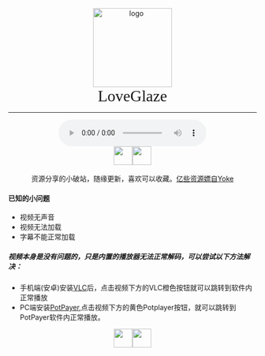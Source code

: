 <div align="center">
   <img width="160" src="https://cdn.jsdelivr.net/gh/LoveGlaze/images@master/LoveGlaze.jpg" alt="logo"></br>
   <font face="黑体" size=6>LoveGlaze</font>
</div>




----

<div align="center">
<audio src="https://lovekevin.top/p/%E4%B8%BB%E9%A1%B5/%E8%B5%96%E4%BC%9F%E9%94%8B%20-%20%E4%B8%80%E4%B8%AA%E5%A4%87%E8%83%8E%E8%80%8C%E5%B7%B2.mp3" controls="controls" loop="loop" autoplay="autoplay" id="audio">
</div>




<div align="center">
  <a href="https://github.com/LoveGlaze" title="GitHub"><img src="https://cdn.jsdelivr.net/gh/onepluskiller/IMG@master/PicGo-Core/github(1).svg" width="38" height="38"></a><a href="mailto:617683180@qq?subject=LoveGlaze-Alist反馈" title="Mail"><img src="https://cdn.jsdelivr.net/gh/onepluskiller/IMG@master/PicGo-Core/mail(1).svg" width="38" height="38"></a><br /><br />
资源分享的小破站，随缘更新，喜欢可以收藏。<a href="http://www.onlo.me/" >亿些资源嫖自Yoke</a></div>









#### 已知的小问题

- 视频无声音
- 视频无法加载
- 字幕不能正常加载

##### 视频本身是没有问题的，只是内置的播放器无法正常解码，可以尝试以下方法解决：
- 手机端(安卓)安装[VLC](http://www.onlo.me/d/%E7%99%BE%E5%AE%9D%E7%AE%B1/%E5%AE%89%E5%8D%93/VLC-Android-3.3.4-arm64-v8a.apk?sign=9f6b982fbe55400e)后，点击视频下方的VLC橙色按钮就可以跳转到软件内正常播放
- PC端安装[PotPayer](http://www.potplayercn.com/download/),点击视频下方的黄色Potplayer按钮，就可以跳转到PotPayer软件内正常播放。



<div align="center">
<a href="https://github.com/Xhofe/alist" title="Alist" target="_blank" rel="noopener noreffer me"><img src="https://cdn.jsdelivr.net/gh/onepluskiller/IMG@master/PicGo-Core/code-fork.svg" width="38" height="38"></a><a href="https://lovekevin.top/@manage/settings/0" title="Manage" target="_self" rel="noopener noreffer me"><img src="https://cdn.jsdelivr.net/gh/onepluskiller/IMG@master/PicGo-Core/%E8%AE%BE%E7%BD%AE.svg" width="38" height="38"></a>
</div>
